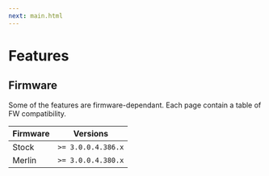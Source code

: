 ```yaml
---
next: main.html
---
```


# Features

## Firmware

Some of the features are firmware-dependant. Each page contain a table of FW compatibility.

|Firmware|          Versions|
|--------|------------------|
|Stock   |`>= 3.0.0.4.386.x`|
|Merlin  |`>= 3.0.0.4.380.x`|
